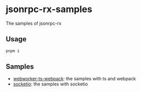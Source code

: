 # jsonrpc-rx-samples
The samples of jsonrpc-rx

## Usage
```bash
pnpm i
```

## Samples
- [webworker-ts-webpack](https://github.com/jsonrpc-rx/jsonrpc-rx-samples/tree/main/packages/webworker-ts-webpack): the samples with ts and webpack
- [socketio](https://github.com/jsonrpc-rx/jsonrpc-rx-samples/tree/main/packages/socketio): the samples with socketio
